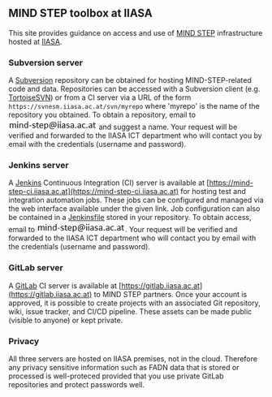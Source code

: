 ## MIND STEP toolbox at IIASA

This site provides guidance on access and use of [MIND STEP](https://mind-step.eu/) infrastructure hosted at [IIASA](https://iiasa.ac.at/).

### Subversion server

A [Subversion](https://subversion.apache.org/) repository can be obtained for hosting MIND-STEP-related code and data. Repositories can be accessed with a Subversion client (e.g. [TortoiseSVN](https://tortoisesvn.net/)) or from a CI server via a URL of the form `https://svnesm.iiasa.ac.at/svn/myrepo` where 'myrepo' is the name of the repository you obtained. To obtain a repository, email to ![](images/email.png) and suggest a name. Your request will be verified and forwarded to the IIASA ICT department who will contact you by email with the credentials (username and password).

### Jenkins server

A [Jenkins](https://www.jenkins.io/) Continuous Integration (CI) server is available at [https://mind-step-ci.iiasa.ac.at](https://mind-step-ci.iiasa.ac.at) for hosting test and integration automation jobs. These jobs can be configured and managed via the web interface available under the given link. Job configuration can also be contained in a [Jenkinsfile](https://www.jenkins.io/doc/book/pipeline/jenkinsfile/) stored in your repository. To obtain access, email to ![](images/email.png). Your request will be verified and forwarded to the IIASA ICT department who will contact you by email with the credentials (username and password).

### GitLab server

A [GitLab](https://en.wikipedia.org/wiki/GitLab) CI server is available at [https://gitlab.iiasa.ac.at](https://gitlab.iiasa.ac.at) to MIND STEP partners. Once your account is approved, it is possible to create projects with an associated Git repository, wiki, issue tracker, and CI/CD pipeline. These assets can be made public (visible to anyone) or kept private. 

### Privacy

All three servers are hosted on IIASA premises, not in the cloud. Therefore any privacy sensitive information such as FADN data that is stored or processed is well-proteced provided that you use private GitLab repositories and protect passwords well.
